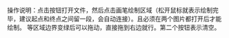 
操作说明：点击按钮打开文件，然后点击画笔绘制区域（松开鼠标就表示绘制完毕，建议起点和终点之间留一段，会自动连接）。且必须在两个图片都打开后才能绘制。
等区域边界变绿后可以拖动，直接拖到右边就行。第二个按钮表示清空。